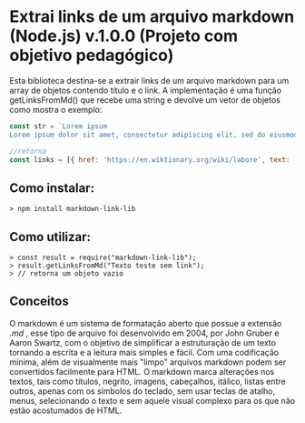 # Extrai links de um arquivo markdown (Node.js) v.1.0.0 (Projeto com objetivo pedagógico)

Esta biblioteca destina-se a extrair links de um arquivo markdown para um array de objetos contendo título e o link.
A implementação é uma função getLinksFromMd() que recebe uma string e devolve um vetor de objetos como mostra o exemplo:
 
 ```javascript
 const str = `Lorem ipsum
Lorem ipsum dolor sit amet, consectetur adipiscing elit, sed do eiusmod tempor  incididunt ut [labore](https://en.wiktionary.org/wiki/labore) et [dolore](https://en.wiktionary.org/wiki/dolore)...`;

//retorna
const links = [{ href: 'https://en.wiktionary.org/wiki/labore', text: 'labore' },{ href: 'https://en.wiktionary.org/wiki/dolore', text: 'dolore' }]
```

## Como instalar:

```node
> npm install markdown-link-lib
```

## Como utilizar:

```shell
> const result = require("markdown-link-lib");
> result.getLinksFromMd("Texto teste sem link");
> // retorna um objeto vazio
```

## Conceitos

O markdown é um sistema de formatação aberto que possue a extensão *.md* , esse tipo de arquivo foi desenvolvido em 2004, por John Gruber e Aaron Swartz, com o objetivo de simplificar a estruturação de um texto tornando a escrita e a leitura mais simples e fácil. Com uma codificação mínima, além de visualmente mais "limpo" arquivos markdown podem ser convertidos facilmente para HTML.
O markdown marca alterações nos textos, tais como títulos, negrito, imagens, cabeçalhos, itálico, listas entre outros, apenas com os símbolos do teclado, sem usar teclas de atalho, menus, selecionando o texto e sem aquele visual complexo para os que não estão acostumados de HTML.